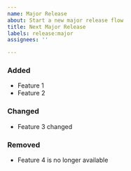 ```yaml
---
name: Major Release
about: Start a new major release flow
title: Next Major Release
labels: release:major
assignees: ''

---
```


### Added
- Feature 1
- Feature 2

### Changed
- Feature 3 changed

### Removed
- Feature 4 is no longer available
